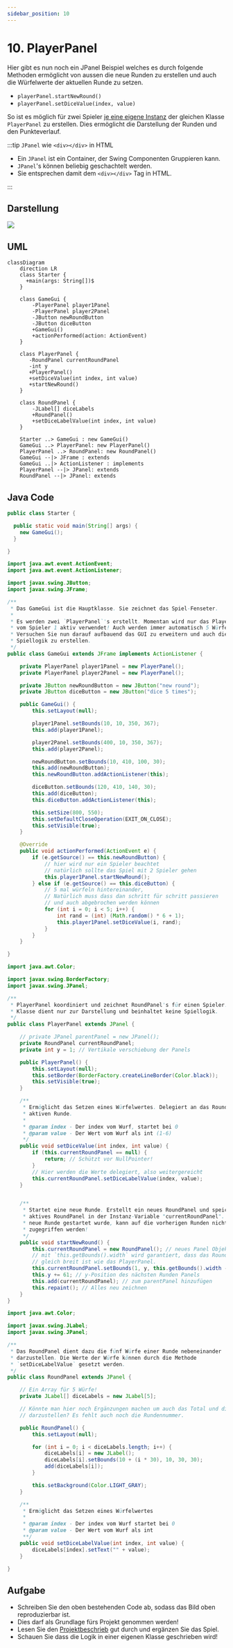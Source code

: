 ```yaml
---
sidebar_position: 10
---
```


# 10. PlayerPanel

Hier gibt es nun noch ein JPanel Beispiel welches es durch folgende Methoden ermöglicht von aussen die neue Runden zu erstellen und auch die Würfelwerte der aktuellen Runde zu setzen.

- `playerPanel.startNewRound()`
- `playerPanel.setDiceValue(index, value)`

So ist es möglich für zwei Spieler <u>je eine eigene Instanz</u> der gleichen Klasse `PlayerPanel` zu erstellen. Dies ermöglicht die Darstellung der Runden und den Punkteverlauf.

:::tip `JPanel` wie `<div></div>` in HTML

- Ein `JPanel` ist ein Container, der Swing Componenten Gruppieren kann.
- `JPanel`'s können beliebig geschachtelt werden.
- Sie entsprechen damit dem `<div></div>` Tag in HTML.

:::

## Darstellung

![](../img/playerpanel.png)

## UML

```mermaid
classDiagram
    direction LR
    class Starter {
      +main(args: String[])$
    }

    class GameGui {
        -PlayerPanel player1Panel
        -PlayerPanel player2Panel
        -JButton newRoundButton
        -JButton diceButton
        +GameGui()
        +actionPerformed(action: ActionEvent)
    }

    class PlayerPanel {
       -RoundPanel currentRoundPanel
       -int y
       +PlayerPanel()
       +setDiceValue(int index, int value)
       +startNewRound()
    }

    class RoundPanel {
        -JLabel[] diceLabels
        +RoundPanel()
        +setDiceLabelValue(int index, int value)
    }

    Starter ..> GameGui : new GameGui()
    GameGui ..> PlayerPanel: new PlayerPanel()
    PlayerPanel ..> RoundPanel: new RoundPanel()
    GameGui --|> JFrame : extends
    GameGui ..|> ActionListener : implements
    PlayerPanel --|> JPanel: extends
    RoundPanel --|> JPanel: extends
```

## Java Code

```java title="Starter.java"
public class Starter {

  public static void main(String[] args) {
    new GameGui();
  }

}
```

```java title="GameGui.java"
import java.awt.event.ActionEvent;
import java.awt.event.ActionListener;

import javax.swing.JButton;
import javax.swing.JFrame;

/**
 * Das GameGui ist die Hauptklasse. Sie zeichnet das Spiel-Fenseter.
 *
 * Es werden zwei `PlayerPanel`'s erstellt. Momentan wird nur das PlayerPanel
 * vom Spieler 1 aktiv verwendet! Auch werden immer automatisch 5 Würfe gemacht.
 * Versuchen Sie nun darauf aufbauend das GUI zu erweitern und auch die
 * Spiellogik zu erstellen.
 */
public class GameGui extends JFrame implements ActionListener {

	private PlayerPanel player1Panel = new PlayerPanel();
	private PlayerPanel player2Panel = new PlayerPanel();

	private JButton newRoundButton = new JButton("new round");
	private JButton diceButton = new JButton("dice 5 times");

	public GameGui() {
		this.setLayout(null);

		player1Panel.setBounds(10, 10, 350, 367);
		this.add(player1Panel);

		player2Panel.setBounds(400, 10, 350, 367);
		this.add(player2Panel);

		newRoundButton.setBounds(10, 410, 100, 30);
		this.add(newRoundButton);
		this.newRoundButton.addActionListener(this);

		diceButton.setBounds(120, 410, 140, 30);
		this.add(diceButton);
		this.diceButton.addActionListener(this);

		this.setSize(800, 550);
		this.setDefaultCloseOperation(EXIT_ON_CLOSE);
		this.setVisible(true);
	}

	@Override
	public void actionPerformed(ActionEvent e) {
		if (e.getSource() == this.newRoundButton) {
			// hier wird nur ein Spieler beachtet
			// natürlich sollte das Spiel mit 2 Spieler gehen
			this.player1Panel.startNewRound();
		} else if (e.getSource() == this.diceButton) {
			// 5 mal würfeln hintereinander,
			// Natürlich muss dass dan schritt für schritt passieren
			// und auch abgebrochen werden können
			for (int i = 0; i < 5; i++) {
				int rand = (int) (Math.random() * 6 + 1);
				this.player1Panel.setDiceValue(i, rand);
			}
		}
	}

}
```

```java title="PlayerPanel.java"
import java.awt.Color;

import javax.swing.BorderFactory;
import javax.swing.JPanel;

/**
 * PlayerPanel koordiniert und zeichnet RoundPanel's für einen Spieler. Die
 * Klasse dient nur zur Darstellung und beinhaltet keine Spiellogik.
 */
public class PlayerPanel extends JPanel {

	// private JPanel parentPanel = new JPanel();
	private RoundPanel currentRoundPanel;
	private int y = 1; // Vertikale verschiebung der Panels

	public PlayerPanel() {
		this.setLayout(null);
		this.setBorder(BorderFactory.createLineBorder(Color.black));
		this.setVisible(true);
	}

	/**
	 * Ermöglicht das Setzen eines Würfelwertes. Delegiert an das RoundPanel der
	 * aktiven Runde.
	 *
	 * @param index - Der index vom Wurf, startet bei 0
	 * @param value - Der Wert vom Wurf als int (1-6)
	 */
	public void setDiceValue(int index, int value) {
		if (this.currentRoundPanel == null) {
			return; // Schützt vor NullPointer!
		}
		// Hier werden die Werte delegiert, also weitergereicht
		this.currentRoundPanel.setDiceLabelValue(index, value);
	}


	/**
	 * Startet eine neue Runde. Erstellt ein neues RoundPanel und speichert es als
	 * aktives RoundPanel in der Instanz-Variable "currentRoundPanel". Sobald eine
	 * neue Runde gestartet wurde, kann auf die vorherigen Runden nicht mehr
	 * zugegriffen werden!
	 */
	public void startNewRound() {
		this.currentRoundPanel = new RoundPanel(); // neues Panel Objekt pro Runde
		// mit `this.getBounds().width` wird garantiert, dass das RoundPanel
		// gleich breit ist wie das PlayerPanel.
		this.currentRoundPanel.setBounds(1, y, this.getBounds().width - 2, 60);
		this.y += 61; // y-Position des nächsten Runden Panels
		this.add(currentRoundPanel); // zum parentPanel hinzufügen
		this.repaint(); // Alles neu zeichnen
	}
}
```

```java title="RoundPanel.java"
import java.awt.Color;

import javax.swing.JLabel;
import javax.swing.JPanel;

/**
 * Das RoundPanel dient dazu die fünf Würfe einer Runde nebeneinander
 * darzustellen. Die Werte der Würfe können durch die Methode
 * `setDiceLabelValue` gesetzt werden.
 */
public class RoundPanel extends JPanel {

	// Ein Array für 5 Würfe!
	private JLabel[] diceLabels = new JLabel[5];

	// Könnte man hier noch Ergänzungen machen um auch das Total und die Rundensumme
	// darzustellen? Es fehlt auch noch die Rundennummer.

	public RoundPanel() {
		this.setLayout(null);

		for (int i = 0; i < diceLabels.length; i++) {
			diceLabels[i] = new JLabel();
			diceLabels[i].setBounds(10 + (i * 30), 10, 30, 30);
			add(diceLabels[i]);
		}

		this.setBackground(Color.LIGHT_GRAY);
	}

	/**
	 * Ermöglicht das Setzen eines Würfelwertes
	 *
	 * @param index - Der index vom Wurf startet bei 0
	 * @param value - Der Wert vom Wurf als int
	 **/
	public void setDiceLabelValue(int index, int value) {
		diceLabels[index].setText("" + value);
	}

}
```

## Aufgabe

- Schreiben Sie den oben bestehenden Code ab, sodass das Bild oben reproduzierbar ist.
- Dies darf als Grundlage fürs Projekt genommen werden!
- Lesen Sie den [Projektbeschrieb](../beurteilungen/lb2.md) gut durch und ergänzen Sie das Spiel.
- Schauen Sie dass die Logik in einer eigenen Klasse geschrieben wird!
